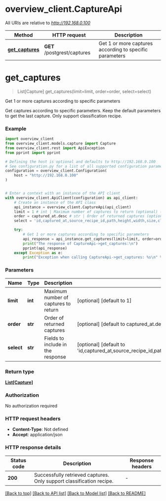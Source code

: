 # overview_client.CaptureApi

All URIs are relative to *http://192.168.0.100*

Method | HTTP request | Description
------------- | ------------- | -------------
[**get_captures**](CaptureApi.md#get_captures) | **GET** /postgrest/captures | Get 1 or more captures according to specific parameters


# **get_captures**
> List[Capture] get_captures(limit=limit, order=order, select=select)

Get 1 or more captures according to specific parameters

Get captures according to specific parameters. Keep the default parameters to get the last capture. Only support classification recipe.

### Example


```python
import overview_client
from overview_client.models.capture import Capture
from overview_client.rest import ApiException
from pprint import pprint

# Defining the host is optional and defaults to http://192.168.0.100
# See configuration.py for a list of all supported configuration parameters.
configuration = overview_client.Configuration(
    host = "http://192.168.0.100"
)


# Enter a context with an instance of the API client
with overview_client.ApiClient(configuration) as api_client:
    # Create an instance of the API class
    api_instance = overview_client.CaptureApi(api_client)
    limit = 1 # int | Maximum number of captures to return (optional) (default to 1)
    order = captured_at.desc # str | Order of returned captures (optional) (default to captured_at.desc)
    select = 'id,captured_at,source_recipe_id,path,height,width,size,classification_result(created_at,confidence,block_classification_classes(label_name,block_roi_inspection_type_params(name)),roi_result(block_roi_region_params(name,bbox,angle)))' # str | Fields to include in the response (optional) (default to 'id,captured_at,source_recipe_id,path,height,width,size,classification_result(created_at,confidence,block_classification_classes(label_name,block_roi_inspection_type_params(name)),roi_result(block_roi_region_params(name,bbox,angle)))')

    try:
        # Get 1 or more captures according to specific parameters
        api_response = api_instance.get_captures(limit=limit, order=order, select=select)
        print("The response of CaptureApi->get_captures:\n")
        pprint(api_response)
    except Exception as e:
        print("Exception when calling CaptureApi->get_captures: %s\n" % e)
```



### Parameters


Name | Type | Description  | Notes
------------- | ------------- | ------------- | -------------
 **limit** | **int**| Maximum number of captures to return | [optional] [default to 1]
 **order** | **str**| Order of returned captures | [optional] [default to captured_at.desc]
 **select** | **str**| Fields to include in the response | [optional] [default to &#39;id,captured_at,source_recipe_id,path,height,width,size,classification_result(created_at,confidence,block_classification_classes(label_name,block_roi_inspection_type_params(name)),roi_result(block_roi_region_params(name,bbox,angle)))&#39;]

### Return type

[**List[Capture]**](Capture.md)

### Authorization

No authorization required

### HTTP request headers

 - **Content-Type**: Not defined
 - **Accept**: application/json

### HTTP response details

| Status code | Description | Response headers |
|-------------|-------------|------------------|
**200** | Successfully retrieved captures. Only support classification recipe. |  -  |

[[Back to top]](#) [[Back to API list]](../README.md#documentation-for-api-endpoints) [[Back to Model list]](../README.md#documentation-for-models) [[Back to README]](../README.md)

